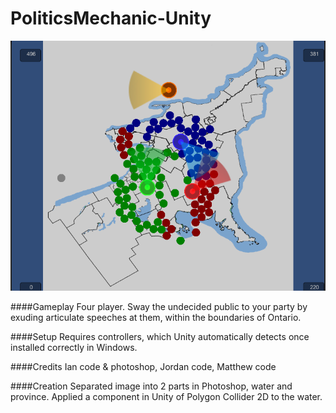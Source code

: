 PoliticsMechanic-Unity
=================

![readme image][1]

####Gameplay
Four player. Sway the undecided public to your party by exuding articulate speeches at them, within the boundaries of Ontario.

####Setup
Requires controllers, which Unity automatically detects once installed correctly in Windows.

####Credits
Ian code & photoshop, Jordan code, Matthew code

####Creation
Separated image into 2 parts in Photoshop, water and province. Applied a component in Unity of Polygon Collider 2D to the water.

  [1]: https://raw.githubusercontent.com/GameMakersUnion/PoliticsMechanic-Unity/master/README1.png
  [2]: https://raw.githubusercontent.com/GameMakersUnion/PoliticsMechanic-Unity/master/README2.png


